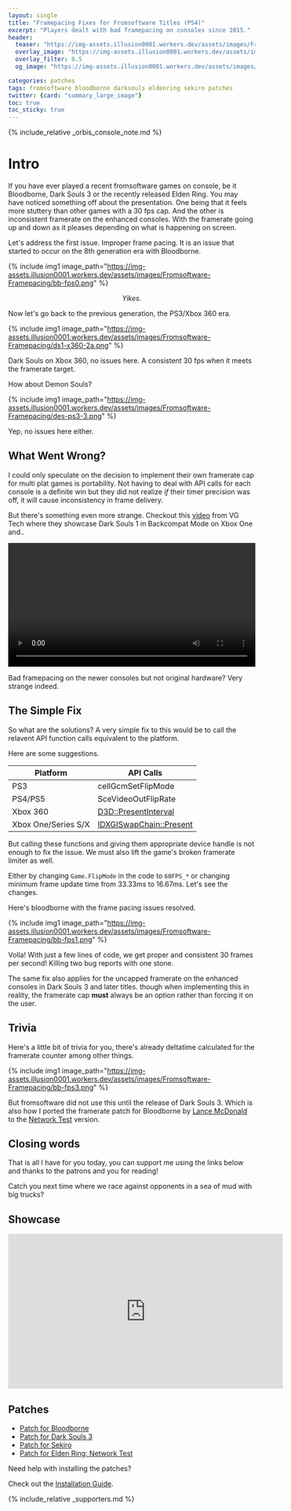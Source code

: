 ```yaml
---
layout: single
title: "Framepacing Fixes for Fromsoftware Titles (PS4)"
excerpt: "Players dealt with bad framepacing on consoles since 2015."
header:
  teaser: "https://img-assets.illusion0001.workers.dev/assets/images/Fromsoftware-Framepacing/thumbnail_0a.png"
  overlay_image: "https://img-assets.illusion0001.workers.dev/assets/images/Fromsoftware-Framepacing/thumbnail_01.png"
  overlay_filter: 0.5
  og_image: "https://img-assets.illusion0001.workers.dev/assets/images/images/Fromsoftware-Framepacing/thumbnail_0a.png"

categories: patches
tags: fromsoftware bloodborne darksouls eldenring sekiro patches
twitter: {card: "summary_large_image"}
toc: true
toc_sticky: true
---
```


<!--
If things went to plan, you're probably here from the digital foundry video.

Hi there! (Wave emoji)
-->

{% include_relative _orbis_console_note.md %}

# Intro

If you have ever played a recent fromsoftware games on console, be it Bloodborne, Dark Souls 3 or the recently released Elden Ring. You may have noticed something off about the presentation. One being that it feels more stuttery than other games with a 30 fps cap. And the other is inconsistent framerate on the enhanced consoles. With the framerate going up and down as it pleases depending on what is happening on screen.

Let's address the first issue. Improper frame pacing. It is an issue that started to occur on the 8th generation era with Bloodborne.

{% include img1 image_path="https://img-assets.illusion0001.workers.dev/assets/images/Fromsoftware-Framepacing/bb-fps0.png" %}

<div align=center>
<em>Yikes. <i class="twa twa-grimacing-face"></i></em>
</div>

Now let's go back to the previous generation, the PS3/Xbox 360 era.

{% include img1 image_path="https://img-assets.illusion0001.workers.dev/assets/images/Fromsoftware-Framepacing/ds1-x360-2a.png" %}

Dark Souls on Xbox 360, no issues here. A consistent 30 fps when it meets the framerate target.

How about Demon Souls?

{% include img1 image_path="https://img-assets.illusion0001.workers.dev/assets/images/Fromsoftware-Framepacing/des-ps3-3.png" %}

Yep, no issues here either.

## What Went Wrong?

I could only speculate on the decision to implement their own framerate cap for multi plat games is portability. Not having to deal with API calls for each console is a definite win but they did not realize *if* their timer precision was off, it will cause inconsistency in frame delivery.

But there's something even more strange. Checkout this [video](https://youtu.be/BN_4-d1wPQw?t=162) from VG Tech where they showcase Dark Souls 1 in Backcompat Mode on Xbox One and..

<div align="center">
<video width="100%" controls loop>
  <source src="https://img-assets.illusion0001.workers.dev/assets/images/Fromsoftware-Framepacing/ds1-vgtech-trimmed-9752-10680.mp4" type="video/mp4">
</video>
</div>

Bad framepacing on the newer consoles but not original hardware? Very strange indeed. <i class="twa twa-thinking-face"></i>

## The Simple Fix

So what are the solutions? A very simple fix to this would be to call the relavent API function calls equivalent to the platform.

Here are some suggestions.

| Platform | API Calls |
|---|---|
| PS3 | cellGcmSetFlipMode |
| PS4/PS5 | SceVideoOutFlipRate |
| Xbox 360 | [D3D::PresentInterval](https://docs.microsoft.com/ja-jp/previous-versions/windows/desktop/bb322831(v=vs.85)) |
| Xbox One/Series S/X | [IDXGISwapChain::Present](https://docs.microsoft.com/ja-jp/windows/win32/api/dxgi/nf-dxgi-idxgiswapchain-present) |

But calling these functions and giving them appropriate device handle is not enough to fix the issue. We must also lift the game's broken framerate limiter as well.

Either by changing `Game.FlipMode` in the code to `60FPS_*` or changing minimum frame update time from 33.33ms to 16.67ms. Let's see the changes.

Here's bloodborne with the frame pacing issues resolved.

{% include img1 image_path="https://img-assets.illusion0001.workers.dev/assets/images/Fromsoftware-Framepacing/bb-fps1.png" %}

Volla! With just a few lines of code, we get proper and consistent 30 frames per second! Killing two bug reports with one stone.

The same fix also applies for the uncapped framerate on the enhanced consoles in Dark Souls 3 and later titles. though when implementing this in reality, the framerate cap **must** always be an option rather than forcing it on the user.

## Trivia

Here's a little bit of trivia for you, there's already deltatime calculated for the framerate counter among other things.

{% include img1 image_path="https://img-assets.illusion0001.workers.dev/assets/images/Fromsoftware-Framepacing/bb-fps3.png" %}

But fromsoftware did not use this until the release of Dark Souls 3. Which is also how I ported the framerate patch for Bloodborne by [Lance McDonald](https://twitter.com/manfightdragon) to the [Network Test](/_patch/BloodborneNetworkTest-Orbis/) version.

## Closing words

That is all I have for you today, you can support me using the links below and thanks to the patrons and you for reading!

Catch you next time where we race against opponents in a sea of mud with big trucks?

## Showcase

<div align="center">
<iframe width="560" height="315" src="https://www.youtube.com/embed/gxsnY6l-iPI" title="YouTube video player" frameborder="0" allow="accelerometer; autoplay; clipboard-write; encrypted-media; gyroscope; picture-in-picture" allowfullscreen></iframe>
</div>

## Patches

- <a href="/_patch/Bloodborne-Orbis/" class="button" role="button"><i class='fas fa-download'></i> Patch for Bloodborne</a>
- <a href="/_patch/DarkSoulsIIITheFireFadesEdition-Orbis/" class="button" role="button"><i class='fas fa-download'></i> Patch for Dark Souls 3</a>
- <a href="/_patch/SekiroShadowsDieTwice-Orbis/" class="button" role="button"><i class='fas fa-download'></i> Patch for Sekiro</a>
- <a href="/_patch/EldenRingNetworkTest-Orbis/" class="button" role="button"><i class='fas fa-download'></i> Patch for Elden Ring: Network Test</a>

Need help with installing the patches?

Check out the [Installation Guide](/install-instructions/).

{% include_relative _supporters.md %}
